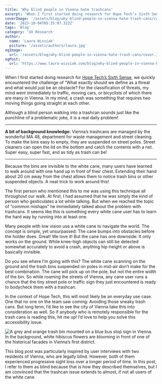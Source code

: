 ```yaml
---
title: 'Why blind people in Vienna hate trashcans'
excerpt: 'When I first started doing research for Hope Tech’s Sixth Sense, we quickly encountered the challenge of “What exactly should we define as a threat and what would just be an obstacle? For the classification of threats, my mind went immediately to traffic, moving cars,...'
coverImage: '/assets/blog/why-blind-people-in-vienna-hate-trash-cans/cover.png'
date: '2023-10-04T05:35:07.322Z'
tags: 'Blog'
category: 'UX Research'
author:
  name: 'Laura Wissiak'
  picture: '/assets/authors/laura.jpg'
ogImage:
  url: '/assets/blog/why-blind-people-in-vienna-hate-trash-cans/cover.jpg'
ogPost:
  url: 'https://www.laura-wissiak.com/blog/why-blind-people-in-vienna-hate-trash-cans'
---
```


When I first started doing research for [Hope Tech’s Sixth Sense](https://www.hopetech.vision/), we quickly encountered the challenge of “What exactly should we define as a threat and what would just be an obstacle? For the classification of threats, my mind went immediately to traffic, moving cars, or bicyclists of which there are many in Vienna. In my mind, a crash was something that requires two moving things going straight at each other.

Although a blind person walking into a trashcan sounds just like the punchline of a problematic joke, it is a real daily problem!

---

**A bit of background knowledge:**
Vienna’s trashcans are managed by the wonderful MA 48, department for waste management and street cleaning. To make the bins easy to empty, they are suspended on street poles. Street cleaners can open the lid on the bottom and catch the contents with a net. Super easy, super fast, and as tidy as trash can be!

---

Because the bins are invisible to the white cane, many users have learned to walk around with one hand up in front of their chest. Extending their hand about 20 cm away from the chest allows them to notice trash bins or other suspended objects. A neat trick to work around this!

The first person who mentioned this to me was using this technique all throughout our walk. At first, I had assumed that he was simply the kind of person who gesticulates a lot while talking. But when we reached the topic of “common mishaps” he immediately talked about the problem with trashcans. It seems like this is something every white cane user has to learn the hard way by running into at least one.

Many people with low vision use a white cane to navigate the world. The concept is simple, yet unsurpassed: The cane bumps into obstacles before the holder does. Great! We love it! But the cane has one downside: It only works on the ground. While knee-high objects can still be detected somewhat accurately to avoid a crash, anything hip-height or above is basically invisible.

Do you see where I’m going with this? The white cane scanning on the ground and the trash bins suspended on poles in mid-air don’t make for the best combination. The cane will pick up on the pole, but not the entire width of the bin. So while roaming the streets of Vienna, any cane user runs a chance that the tiny street pole or traffic sign they just encountered is ready to bodycheck them with a trashcan.

In the context of Hope Tech, this will most likely be an everyday use case. One that no one on the team saw coming: Avoiding those sneaky trash cans. But long term, I’d like to see the city of Vienna take this into consideration as well. So if anybody who is remotely responsible for the trash cans is reading this, hit me up! I’d love to help you solve this accessibility issue.

![A grey and orange trash bin mounted on a blue bus stop sign in Vienna. In the background, white hibiscus flowers are blooming in front of one of the historical facades in Vienna’s first district.](/assets/blog/why-blind-people-in-vienna-hate-trash-cans/image-1.jpg)

This blog post was particularly inspired by user interviews with two residents of Vienna, who are legally blind. However, both of them experienced progressive sight loss over a longer period of time. In this post, I refer to them as blind because that is how they described themselves, but I am convinced that the trashcan issue extends to almost, if not all users of the white cane.
